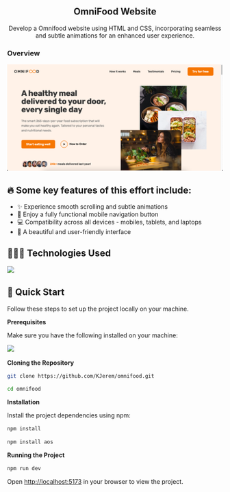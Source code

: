 <div align="center">
  <br />
  <h2 align="center">OmniFood Website</h2>
  <div align="center">
     Develop a Omnifood website using HTML and CSS, incorporating seamless and subtle animations for an enhanced user experience.
  </div>
  
</div>

### Overview

![OmniFood_website Desktop Overview](./assets/readme/omnifood-img.png "Desktop Demo")

## 🔥 Some key features of this effort include:

- ✨ Experience smooth scrolling and subtle animations
- 📱 Enjoy a fully functional mobile navigation button
- 💻 Compatibility across all devices - mobiles, tablets, and laptops
- 🎨 A beautiful and user-friendly interface

## 👨🏻‍💻 Technologies Used

<div align="left">
    <img src="https://skillicons.dev/icons?i=vite,html,css,javascript" /><br>
</div>

## <a name="quick-start">🤸 Quick Start</a>

Follow these steps to set up the project locally on your machine.

**Prerequisites**

Make sure you have the following installed on your machine:

<div align="left">
    <img src="https://skillicons.dev/icons?i=git,nodejs" /><br>
</div>

**Cloning the Repository**

```bash
git clone https://github.com/KJerem/omnifood.git
```

```bash
cd omnifood
```

**Installation**

Install the project dependencies using npm:

```bash
npm install
```

```bash
npm install aos
```

**Running the Project**

```bash
npm run dev
```

Open [http://localhost:5173](http://localhost:5173) in your browser to view the project.
